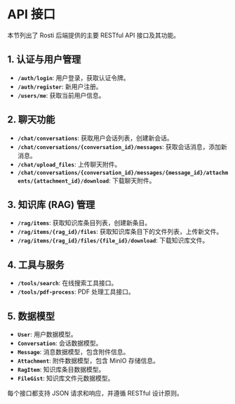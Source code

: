 # API 接口

本节列出了 Rosti 后端提供的主要 RESTful API 接口及其功能。

## 1. 认证与用户管理

*   **`/auth/login`**: 用户登录，获取认证令牌。
*   **`/auth/register`**: 新用户注册。
*   **`/users/me`**: 获取当前用户信息。

## 2. 聊天功能

*   **`/chat/conversations`**: 获取用户会话列表，创建新会话。
*   **`/chat/conversations/{conversation_id}/messages`**: 获取会话消息，添加新消息。
*   **`/chat/upload_files`**: 上传聊天附件。
*   **`/chat/conversations/{conversation_id}/messages/{message_id}/attachments/{attachment_id}/download`**: 下载聊天附件。

## 3. 知识库 (RAG) 管理

*   **`/rag/items`**: 获取知识库条目列表，创建新条目。
*   **`/rag/items/{rag_id}/files`**: 获取知识库条目下的文件列表，上传新文件。
*   **`/rag/items/{rag_id}/files/{file_id}/download`**: 下载知识库文件。

## 4. 工具与服务

*   **`/tools/search`**: 在线搜索工具接口。
*   **`/tools/pdf-process`**: PDF 处理工具接口。

## 5. 数据模型

*   **`User`**: 用户数据模型。
*   **`Conversation`**: 会话数据模型。
*   **`Message`**: 消息数据模型，包含附件信息。
*   **`Attachment`**: 附件数据模型，包含 MinIO 存储信息。
*   **`RagItem`**: 知识库条目数据模型。
*   **`FileGist`**: 知识库文件元数据模型。

每个接口都支持 JSON 请求和响应，并遵循 RESTful 设计原则。